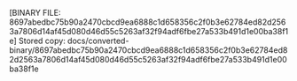 [BINARY FILE: 8697abedbc75b90a2470cbcd9ea6888c1d658356c2f0b3e62784ed82d2563a7806d14af45d080d46d55c5263af32f94adf6fbe27a533b491d1e00ba38f1e]
Stored copy: docs/converted-binary/8697abedbc75b90a2470cbcd9ea6888c1d658356c2f0b3e62784ed82d2563a7806d14af45d080d46d55c5263af32f94adf6fbe27a533b491d1e00ba38f1e
